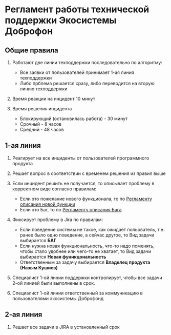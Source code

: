 # Регламент работы технической поддержки Экосистемы Доброфон

## Общие правила

1. Работают две линии техподдержки последовательно по алгоритму:
    * Все заявки от пользователей принимает 1-ая линия техподдержки
    * Либо прблема решается сразу, либо переводится на вторую линию техподдержки

2. Время реакции на инцидент 10 минут
3. Время решения инцидента
    * Блокирующий (остановилась работа) - 30 минут
    * Срочный - 8 часов
    * Средний - 48 часов


## 1-ая линия

1. Реагирует на все инциденты от пользователей программного продукта
2. Решает вопрос в соответствии с временем решения из правил выше
3. Если инцидент решить не получается, то описывает проблему в корректном виде согласно правилам:
    * Если это пожелание нового функционала, то по  [Регламенту описания новой функции](https://github.com/DobroFond05/Doc/blob/master/%D0%A0%D0%B5%D0%B3%D0%BB%D0%B0%D0%BC%D0%B5%D0%BD%D1%82%D1%8B/%D0%A0%D0%B5%D0%B3%D0%BB%D0%B0%D0%BC%D0%B5%D0%BD%D1%82%20%D0%BE%D0%BF%D0%B8%D1%81%D0%B0%D0%BD%D0%B8%D1%8F%20%D0%BD%D0%BE%D0%B2%D0%BE%D0%B9%20%D1%84%D1%83%D0%BD%D0%BA%D1%86%D0%B8%D0%B8%20%D0%B4%D0%BB%D1%8F%20%D1%84%D0%BE%D0%BD%D0%B4%D0%B0.md)
    * Если это Баг, то по [Регламенту описания Бага](https://github.com/DobroFond05/Doc/blob/master/%D0%A0%D0%B5%D0%B3%D0%BB%D0%B0%D0%BC%D0%B5%D0%BD%D1%82%D1%8B/%D0%A0%D0%B5%D0%B3%D0%BB%D0%B0%D0%BC%D0%B5%D0%BD%D1%82%20%D0%BE%D0%BF%D0%B8%D1%81%D0%B0%D0%BD%D0%B8%D1%8F%20%D0%91%D0%B0%D0%B3%D0%B0.md)

4. Фиксирует проблему в Jira по правилам:
    *  Если поведение системы не такое, как ожидает польователь, т.е. ранее было одно поведение, а сейчас другое, то Вид задачи выбирается __БАГ__
    * Если нужна новая функциональность, что-то надо поменять, чтобы стало удобнее или чего-то не хватает, то Вид задачи выбирается __Новая фуникцональность__
    * Ответственным за задачу выбирается __Владелец продукта (Назым Кушиев)__

5. Специалист 1-ой линии поддержки контролирует, чтобы все задачи 2-ой линией были выполнены в срок.

6. Специалист 1-ой линии ответственный за коммуникацию в пользователями экосистемы Доброфонд


## 2-ая линия

1. Решает все задачи в JIRA в установленный срок 


